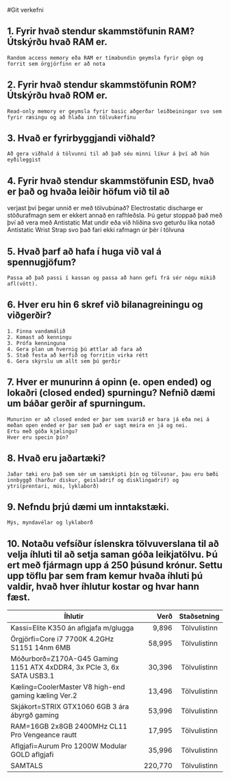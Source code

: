 #Git verkefni

## 1. Fyrir hvað stendur skammstöfunin RAM? Útskýrðu hvað RAM er. 
	Random access memory eða RAM er tímabundin geymsla fyrir gögn og forrit sem örgjörfinn er að nota

## 2. Fyrir hvað stendur skammstöfunin ROM? Útskýrðu hvað ROM er. 
	Read-only memory er geymsla fyrir basic aðgerðar leiðbeiningar svo sem fyrir ræsingu og að hlaða inn tölvukerfinu

## 3. Hvað er fyrirbyggjandi viðhald? 
	Að gera viðhald á tölvunni til að það séu minni líkur á því að hún eyðileggist

## 4. Fyrir hvað stendur skammstöfunin ESD, hvað er það og hvaða leiðir höfum við til að
verjast því þegar unnið er með tölvubúnað? 
	Electrostatic discharge er stöðurafmagn sem er ekkert annað en rafhleðsla. Þú getur stoppað það með því að vera með Antistatic Mat undir eða við hliðina svo geturðu líka notað Antistatic Wrist Strap svo það fari ekki rafmagn úr þér í tölvuna

## 5. Hvað þarf að hafa í huga við val á spennugjöfum? 
	Passa að það passi í kassan og passa að hann gefi frá sér nógu mikið afl(vött).

## 6. Hver eru hin 6 skref við bilanagreiningu og viðgerðir? 
	1. Finna vandamálið 
	2. Komast að kenningu
	3. Prófa kenninguna 
	4. Gera plan um hvernig þú ættlar að fara að 
	5. Stað festa að kerfið og forritin virka rétt 
	6. Gera skýrslu um allt sem þú gerðir 

## 7. Hver er munurinn á opinn (e. open ended) og lokaðri (closed ended) spurningu? Nefnið dæmi um báðar gerðir af spurningum.
	Munurinn er að closed ended er þar sem svarið er bara já eða nei á meðan open ended er þar sem það er sagt meira en já og nei.
	Ertu með góða kjælingu?
	Hver eru specin þín?

## 8. Hvað eru jaðartæki? 
	Jaðar tæki eru það sem sér um samskipti þín og tölvunar, þau eru bæði innbyggð (harður diskur, geisladrif og disklingadrif) og ytri(prentari, mús, lyklaborð)

## 9. Nefndu þrjú dæmi um inntakstæki. 
	Mýs, myndavélar og lyklaborð

## 10. Notaðu vefsíður íslenskra tölvuverslana til að velja íhluti til að setja saman góða leikjatölvu. Þú ert með fjármagn upp á 250 þúsund krónur. Settu upp töflu þar sem fram kemur hvaða íhluti þú valdir, hvað hver íhlutur kostar og hvar hann fæst.

|Íhlutir															  |Verð 	|Staðsetning |
|---------------------------------------------------------------------|--------:|:----------:|
|Kassi=Elite K350 án aflgjafa m/glugga								  |	9,896	|Tölvulistinn|
|Örgjörfi=Core i7 7700K 4.2GHz S1151 14nm 6MB						  |	58,995	|Tölvulistinn|
|Móðurborð=Z170A-G45 Gaming 1151 ATX 4xDDR4, 3x PCIe 3, 6x SATA USB3.1|	30,396	|Tölvulistinn|
|Kæling=CoolerMaster V8 high-end gaming kæling Ver.2				  |	13,496	|Tölvulistinn|
|Skjákort=STRIX GTX1060 6GB 3 ára ábyrgð gaming 					  | 53,996	|Tölvulistinn|
|RAM=16GB 2x8GB 2400MHz CL11 Pro Vengeance rautt 					  |	17,995	|Tölvulistinn|
|Aflgjafi=Aurum Pro 1200W Modular GOLD aflgjafi 					  |	35,996	|Tölvulistinn|
|SAMTALS															  |	220,770	|Tölvulistinn|